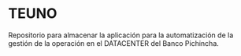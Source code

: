 # TEUNO
Repositorio para almacenar la aplicación para la automatización de la gestión de la operación en el DATACENTER del Banco Pichincha.
